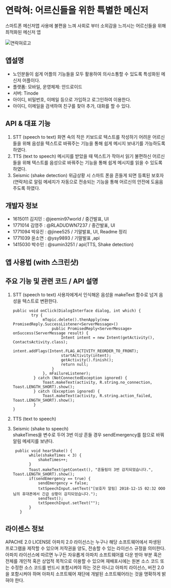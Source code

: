 # 연락혀: 어르신들을 위한 특별한 메신저
스마트폰 메신저앱 사용에 불편을 느껴 사회로 부터 소외감을 느끼시는 어르신들을 위해 최적화된 메신저 앱

![연락혀로고](https://www.dropbox.com/preview/%EC%97%B0%EB%9D%BD%ED%98%80small.png?role=personal)

## 앱설명
* 노인분들이 쉽게 어플의 기능들을 모두 활용하여 의사소통할 수 있도록 특성화된 메신저 어플이다. 
* 플랫폼: 모바일, 운영체제: 안드로이드
* 서버: Tinode 
* 아이디, 비밀번호, 이메일 등으로 가입하고 로그인하여 이용한다.
* 아이디, 이메일을 검색하여 친구를 찾아 추가, 대화를 할 수 있다.

## API & 대표 기능
1) STT (speech to text)
  화면 속의 작은 키보드로 텍스트를 작성하기 어려운 어르신들을 위해 음성을 텍스트로 바꿔주는 기능을 통해 쉽게 메시지 보내기를 가능하도록 하였다.  
2) TTS (text to speech)
  메시지를 받았을 때 텍스트가 작아서 읽기 불편하신 어르신들을 위해 텍스트를 음성으로 바꿔주는 기능을 통해 쉽게 메시지를 읽을 수 있도록 하였다.
3) Seismic (shake detection)
  위급상황 시 스마트 폰을 흔들게 되면 등록된 보호자(연락처)로 알림 메세지가 자동으로 전송되는 기능을 통해 어르신의 안전에 도움음 주도록 하였다.

## 개발자 정보

* 1615011 김지민 : @jeemin97world / 중간발표, UI
* 1771014 김영주 : @RLADUDWN7237 / 중간발표, UI
* 1771094 박유진 : @jinee525 / 기말발표, UI, Readme 정리
* 1771039 윤소연 : @ysy9893 / 기말발표 ,api
* 1415030 박수민 : @sumin3251 / api(TTS, Shake detection)

## 앱 사용법 (with 스크린샷)

## 주요 기능 및 관련 코드 / API 설명
1) STT (speech to text)
  사용자에게서 인식해온 음성을 makeText 함수로 넘겨 음성을 텍스트로 변환한다.

       public void onClick(DialogInterface dialog, int which) {
               try {
                    mTopic.delete().thenApply(new PromisedReply.SuccessListener<ServerMessage>()
                        public PromisedReply<ServerMessage> onSuccess(ServerMessage result) {
                            Intent intent = new Intent(getActivity(), ContactsActivity.class);
                            intent.addFlags(Intent.FLAG_ACTIVITY_REORDER_TO_FRONT);
                            startActivity(intent);
                            getActivity().finish();
                            return null;
                        }
                    }, mFailureListener);
                } catch (NotConnectedException ignored) {
                    Toast.makeText(activity, R.string.no_connection, Toast.LENGTH_SHORT).show();
                } catch (Exception ignored) {
                    Toast.makeText(activity, R.string.action_failed, Toast.LENGTH_SHORT).show();
                }
       }
  


2) TTS (text to speech)

  
3) Seismic (shake to speech)  
   shakeTimes을 변수로 두어 3번 이상 흔들 경우 sendEmergency를 참으로 바꿔 알림 메세지를 보낸다.
 
        public void hearShake() {
              while(shakeTimes < 3) {
                  shakeTimes++;
              }
              Toast.makeText(getContext(), "흔들림이 3번 감지되었습니다.", Toast.LENGTH_SHORT).show();
              if(sendEmergency == true) {
                  sendEmergency = false;
                  txtSpeechInput.setText("[보호자 알림] 2018-12-15 02:32 OOO님의 휴대폰에서 긴급 상황이 감지되었습니다.");
                  sendText();
                  txtSpeechInput.setText("");
              }
          }
          
## 라이센스 정보
  APACHE 2.0 LICENSE
아파치 2.0 라이선스는 누구나 해당 소프트웨어에서 파생된 프로그램을 제작할 수 있으며 저작권을 양도, 전송할 수 있는 라이선스 규정을 의미한다. 아파치 라이선스에 따르면 누구든 자유롭게 아파치 소프트웨어를 다운 받아 부분 혹은 전체를 개인적 혹은 상업적 목적으로 이용할 수 있으며 재배포시에는 원본 소스 코드 또는 수정한 소스 코드를 반드시 포함시켜야 하는 것은 아니고 아파치 라이선스, 버전 2.0을 포함시켜야 하며 아파치 소프트웨어 재단에 개발된 소프트웨어라는 것을 명확하게 밝혀야 한다. 

